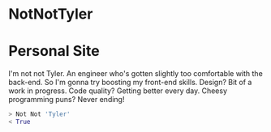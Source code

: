 NotNotTyler
===========

# Personal Site

I'm not not Tyler. An engineer who's gotten slightly too comfortable with the back-end. So I'm gonna try boosting my front-end skills. Design? Bit of a work in progress. Code quality? Getting better every day. Cheesy programming puns? Never ending!


```python
> Not Not 'Tyler'
< True
```
